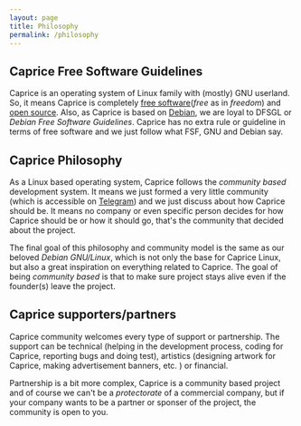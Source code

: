 ```yaml
---
layout: page
title: Philosophy
permalink: /philosophy
---
```


## Caprice Free Software Guidelines 

Caprice is an operating system of Linux family with (mostly) GNU userland. So, it means Caprice is completely [free software](https://fsf.org)(_free_ as in _freedom_) and [open source](http://opensource.com). Also, as Caprice is based on [Debian](http://debian.org), we are loyal to DFSGL or _Debian Free Software Guidelines_. Caprice has no extra rule or guideline in terms of free software and we just follow what FSF, GNU and Debian say. 

## Caprice Philosophy 

As a Linux based operating system, Caprice follows the _community based_ development system. It means we just formed a very little community (which is accessible on [Telegram](https://t.me/capricelinux)) and we just discuss about how Caprice should be. It means no company or even specific person decides for how Caprice should be or how it should go, that's the community that decided about the project. 

The final goal of this philosophy and community model is the same as our beloved _Debian GNU/Linux_, which is not only the base for Caprice Linux, but also a great inspiration on everything related to Caprice. The goal of being _community based_ is that to make sure project stays alive even if the founder(s) leave the project. 

## Caprice supporters/partners 

Caprice community welcomes every type of support or partnership. The support can be technical (helping in the development process, coding for Caprice, reporting bugs and doing test), artistics (designing artwork for Caprice, making advertisement banners, etc. ) or financial.

 Partnership is a bit more complex, Caprice is a community based project and of course we can't be a _protectorate_ of a commercial company, but if your company wants to be a partner or sponser of the project, the community is open to you. 

